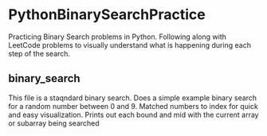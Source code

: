 # PythonBinarySearchPractice
Practicing Binary Search problems in Python. Following along with LeetCode problems to visually understand what is happening during each step of the search.

## binary_search
This file is a staqndard binary search. Does a simple example binary search for a random number between 0 and 9. Matched numbers to index for quick and easy visualization. Prints out each bound and mid with the current array or subarray being searched
